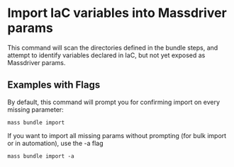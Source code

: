 # Import IaC variables into Massdriver params

This command will scan the directories defined in the bundle steps, and attempt to identify variables declared in IaC, but not yet exposed as Massdriver params.

## Examples with Flags

By default, this command will prompt you for confirming import on every missing parameter:

```shell
mass bundle import
```

If you want to import all missing params without prompting (for bulk import or in automation), use the -a flag

```shell
mass bundle import -a
```
